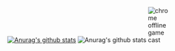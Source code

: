 [![Anurag's github stats](https://github-readme-stats.vercel.app/api?username=thijsrijkers)](https://github.com/anuraghazra/github-readme-stats)
![Anurag's github stats](https://github-readme-stats.vercel.app/api?username=thijsrijkers&show_icons=true&theme=dracula)
<a>
<img src="https://media1.tenor.com/images/e2da6f3fee456a56a86e3c16ffa2032e/tenor.gif?itemid=17584522" alt="chrome offline game cast" style="max-width:10%;">
</a>
